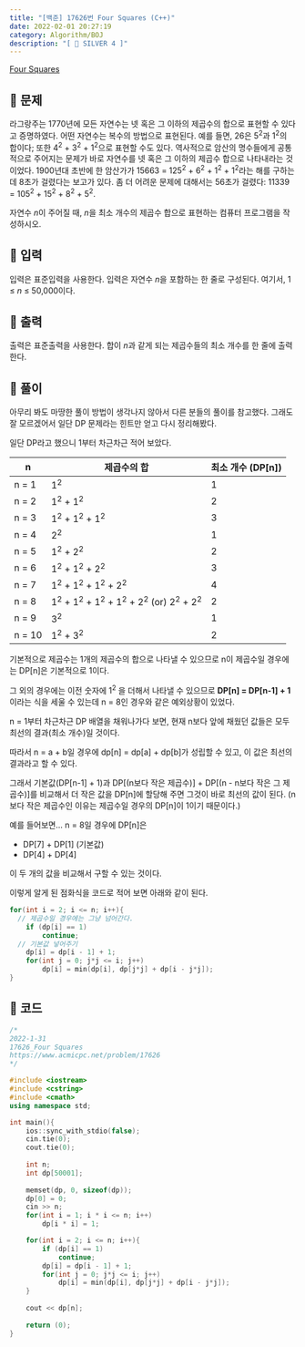 ```yaml
---
title: "[백준] 17626번 Four Squares (C++)"
date: 2022-02-01 20:27:19
category: Algorithm/BOJ
description: "[ 🤍 SILVER 4 ]"
---
```


[Four Squares](https://www.acmicpc.net/problem/17626)

## 🌟 문제

라그랑주는 1770년에 모든 자연수는 넷 혹은 그 이하의 제곱수의 합으로 표현할 수 있다고 증명하였다. 어떤 자연수는 복수의 방법으로 표현된다. 예를 들면, 26은 5<sup>2</sup>과 1<sup>2</sup>의 합이다; 또한 4<sup>2</sup> + 3<sup>2</sup> + 1<sup>2</sup>으로 표현할 수도 있다. 역사적으로 암산의 명수들에게 공통적으로 주어지는 문제가 바로 자연수를 넷 혹은 그 이하의 제곱수 합으로 나타내라는 것이었다. 1900년대 초반에 한 암산가가 15663 = 125<sup>2</sup> + 6<sup>2</sup> + 1<sup>2</sup> + 1<sup>2</sup>라는 해를 구하는데 8초가 걸렸다는 보고가 있다. 좀 더 어려운 문제에 대해서는 56초가 걸렸다: 11339 = 105<sup>2</sup> + 15<sup>2</sup> + 8<sup>2</sup> + 5<sup>2</sup>.

자연수 *n*이 주어질 때, *n*을 최소 개수의 제곱수 합으로 표현하는 컴퓨터 프로그램을 작성하시오.

## 🌟 입력

입력은 표준입력을 사용한다. 입력은 자연수 *n*을 포함하는 한 줄로 구성된다. 여기서, 1 ≤ *n* ≤ 50,000이다.

## 🌟 출력

출력은 표준출력을 사용한다. 합이 *n*과 같게 되는 제곱수들의 최소 개수를 한 줄에 출력한다.

## 🌟 풀이

아무리 봐도 마땅한 풀이 방법이 생각나지 않아서 다른 분들의 풀이를 참고했다. 그래도 잘 모르겠어서 일단 DP 문제라는 힌트만 얻고 다시 정리해봤다.

일단 DP라고 했으니 1부터 차근차근 적어 보았다.

| n      | 제곱수의 합                                                  | 최소 개수 (DP[n]) |
| --- | ------------------------------------------------------------ | ----------------- |
| n = 1  | 1<sup>2</sup>                                                | 1                 |
| n = 2  | 1<sup>2</sup> + 1<sup>2</sup>                                | 2                 |
| n = 3  | 1<sup>2</sup> + 1<sup>2</sup> + 1<sup>2</sup>                | 3                 |
| n = 4  | 2<sup>2</sup>                                                | 1                 |
| n = 5  | 1<sup>2</sup> + 2<sup>2</sup>                                | 2                 |
| n = 6  | 1<sup>2</sup> + 1<sup>2</sup> + 2<sup>2</sup>                | 3                 |
| n = 7  | 1<sup>2</sup> + 1<sup>2</sup> + 1<sup>2</sup> + 2<sup>2</sup> | 4                 |
| n = 8  | 1<sup>2</sup> + 1<sup>2</sup> + 1<sup>2</sup> + 1<sup>2</sup> + 2<sup>2</sup>  (or)  2<sup>2</sup> + 2<sup>2</sup> | 2                 |
| n = 9  | 3<sup>2</sup>                                                | 1                 |
| n = 10 | 1<sup>2</sup> + 3<sup>2</sup>                                | 2                 |

기본적으로 제곱수는 1개의 제곱수의 합으로 나타낼 수 있으므로 n이 제곱수일 경우에는 DP[n]은 기본적으로 1이다.

그 외의 경우에는 이전 숫자에 1<sup>2</sup> 을 더해서 나타낼 수 있으므로 **DP[n] = DP[n-1] + 1** 이라는 식을 세울 수 있는데 n = 8인 경우와 같은 예외상황이 있었다.

n = 1부터 차근차근 DP 배열을 채워나가다 보면, 현재 n보다 앞에 채웠던 값들은 모두 최선의 결과(최소 개수)일 것이다.

따라서 n = a + b일 경우에 dp[n] = dp[a] + dp[b]가 성립할 수 있고, 이 값은 최선의 결과라고 할 수 있다.

그래서 기본값(DP[n-1] + 1)과 DP[(n보다 작은 제곱수)] + DP[(n - n보다 작은 그 제곱수)]를 비교해서 더 작은 값을 DP[n]에 할당해 주면 그것이 바로 최선의 값이 된다. (n보다 작은 제곱수인 이유는 제곱수일 경우의 DP[n]이 1이기 때문이다.)

예를 들어보면... n = 8일 경우에 DP[n]은

- DP[7] + DP[1] (기본값)
- DP[4] + DP[4]

이 두 개의 값을 비교해서 구할 수 있는 것이다.

이렇게 알게 된 점화식을 코드로 적어 보면 아래와 같이 된다.

```cpp
for(int i = 2; i <= n; i++){
  // 제곱수일 경우에는 그냥 넘어간다.
	if (dp[i] == 1)
		continue;
  // 기본값 넣어주기
	dp[i] = dp[i - 1] + 1;
	for(int j = 0; j*j <= i; j++)
		dp[i] = min(dp[i], dp[j*j] + dp[i - j*j]);
}
```

## 🌟 코드

```cpp
/*
2022-1-31
17626_Four Squares
https://www.acmicpc.net/problem/17626
*/

#include <iostream>
#include <cstring>
#include <cmath>
using namespace std;

int main(){
    ios::sync_with_stdio(false);
    cin.tie(0);
    cout.tie(0);
    
    int n;
    int dp[50001];
    
    memset(dp, 0, sizeof(dp));
    dp[0] = 0;
    cin >> n;
    for(int i = 1; i * i <= n; i++)
        dp[i * i] = 1;

    for(int i = 2; i <= n; i++){
        if (dp[i] == 1)
            continue;
		dp[i] = dp[i - 1] + 1;
        for(int j = 0; j*j <= i; j++)
            dp[i] = min(dp[i], dp[j*j] + dp[i - j*j]);
    }
    
    cout << dp[n];
        
    return (0);
}
```
